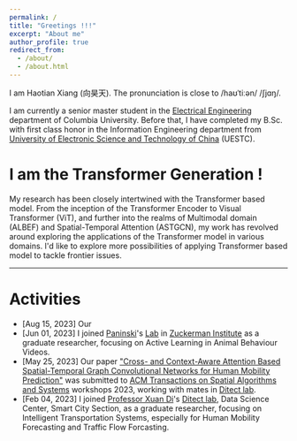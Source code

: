 ```yaml
---
permalink: /
title: "Greetings !!!"
excerpt: "About me"
author_profile: true
redirect_from: 
  - /about/
  - /about.html
---
```


I am Haotian Xiang (向昊天). The pronunciation is close to /haʊˈtiːən/ /ʃjɑŋ/. 

I am currently a senior master student in the [Electrical Engineering](https://www.ee.columbia.edu/ee-research) department of Columbia University. Before that, I have completed my B.Sc. with first class honor in the Information Engineering department from [University of Electronic Science and Technology of China](https://en.uestc.edu.cn/) (UESTC).

I am the Transformer Generation !
======
My research has been closely intertwined with the Transformer based model. From the inception of the Transformer Encoder to Visual Transformer (ViT), and further into the realms of Multimodal domain (ALBEF) and Spatial-Temporal Attention (ASTGCN), my work has revolved around exploring the applications of the Transformer model in various domains. I'd like to explore more possibilities of applying Transformer based model to tackle frontier issues.

-----

Activities
=========

* [Aug 15, 2023] Our 
* [Jun 01, 2023] I joined [Paninski](http://www.stat.columbia.edu/~liam/)'s [Lab](https://zuckermaninstitute.columbia.edu/liam-paninski-phd) in [Zuckerman Institute](https://zuckermaninstitute.columbia.edu/) as a graduate researcher, focusing on Active Learning in Animal Behaviour Videos. 
* [May 25, 2023] Our paper ["Cross- and Context-Aware Attention Based Spatial-Temporal
Graph Convolutional Networks for Human Mobility
Prediction"](https://haotianxiang.github.io/files/TSAS2023(1).pdf) was submitted to [ACM Transactions on Spatial Algorithms and Systems](https://dl.acm.org/journal/tsas) workshops 2023, working with mates in [Ditect lab](https://sharondi-columbia.wixsite.com/ditectlab/home-1). 
* [Feb 04, 2023] I joined [Professor Xuan Di](https://www.civil.columbia.edu/content/xuan-sharon-di)'s [Ditect lab](https://sharondi-columbia.wixsite.com/ditectlab/home-1), Data Science Center, Smart City Section, as a graduate researcher, focusing on Intelligent Transportation Systems, especially for Human Mobility Forecasting and Traffic Flow Forcasting.  

